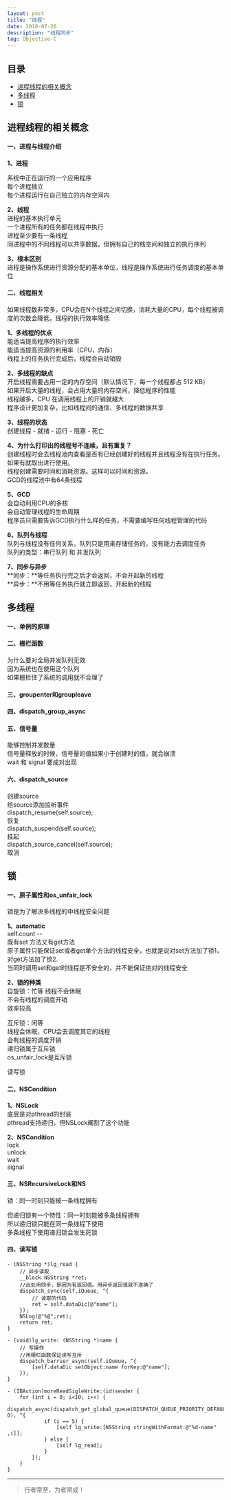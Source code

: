```yaml
---
layout: post
title: "线程"
date: 2018-07-26
description: "线程同步"
tag: Objective-C
---
```



## 目录
* [进程线程的相关概念](#content1)
* [多线程](#content2)
* [锁](#content3)



<!-- ************************************************ -->
## <a id="content1">进程线程的相关概念</a>

#### **一、进程与线程介绍**

**1、进程**    

系统中正在运行的一个应用程序    
每个进程独立    
每个进程运行在自己独立的内存空间内   


**2、线程**     
进程的基本执行单元    
一个进程所有的任务都在线程中执行    
进程至少要有一条线程     
同进程中的不同线程可以共享数据，但拥有自己的栈空间和独立的执行序列     

**3、根本区别**   
进程是操作系统进行资源分配的基本单位，线程是操作系统进行任务调度的基本单位


#### **二、线程相关**   

如果线程数非常多，CPU会在N个线程之间切换，消耗大量的CPU，每个线程被调度的次数会降低，线程的执行效率降低      

**1、多线程的优点**    
能适当提高程序的执行效率     
能适当提高资源的利用率（CPU，内存）     
线程上的任务执行完成后，线程会自动销毁      

**2、多线程的缺点**        
开启线程需要占用一定的内存空间（默认情况下，每一个线程都占 512 KB）     
如果开启大量的线程，会占用大量的内存空间，降低程序的性能     
线程越多，CPU 在调用线程上的开销就越大    
程序设计更加复杂，比如线程间的通信、多线程的数据共享     

**3、线程的状态**      
创建线程 - 就绪 - 运行 - 阻塞 - 死亡

**4、为什么打印出的线程号不连续，且有重复？**    
创建线程时会去线程池内查看是否有已经创建好的线程并且线程没有在执行任务。如果有就取出进行使用。    
线程创建需要时间和消耗资源。这样可以时间和资源。     
GCD的线程池中有64条线程    

**5、GCD**    
会自动利用CPU的多核    
会自动管理线程的生命周期    
程序员只需要告诉GCD执行什么样的任务，不需要编写任何线程管理的代码      


**6、队列与线程**    
队列与线程没有任何关系，队列只是用来存储任务的，没有能力去调度任务     
队列的类型：串行队列 和 并发队列    


**7、同步与异步**    
**同步：**等任务执行完之后才会返回，不会开起新的线程    
**异步：**不用等任务执行就立即返回，开起新的线程    



<!-- ************************************************ -->
## <a id="content2">多线程</a>

#### **一、单例的原理**

#### **二、栅栏函数**

为什么要对全局并发队列无效    
因为系统也在使用这个队列    
如果栅栏住了系统的调用就不合理了    

#### **三、groupenter和groupleave**   

#### **四、dispatch_group_async**    

#### **五、信号量**      
能够控制并发数量    
信号量释放的时候，信号量的值如果小于创建时的值，就会崩溃    
wait 和 signal 要成对出现    

#### **六、dispatch_source**    
创建source    
给source添加监听事件     
dispatch_resume(self.source);     
恢复    
dispatch_suspend(self.source);    
挂起     
dispatch_source_cancel(self.source);    
取消    



<!-- ************************************************ -->
## <a id="content3">锁</a>

#### **一、原子属性和os_unfair_lock**  

锁是为了解决多线程的中线程安全问题

**1、automatic**     
self.count --    
既有set 方法又有get方法    
原子属性只能保证set或者get单个方法的线程安全，也就是说对set方法加了锁1，对get方法加了锁2.     
当同时调用set和get时线程是不安全的，并不能保证绝对的线程安全       


**2、锁的种类**     
自旋锁：忙等
线程不会休眠    
不会有线程的调度开销    
效率较高    


互斥锁：闲等    
线程会休眠，CPU会去调度其它的线程    
会有线程的调度开销      
递归锁属于互斥锁    
os_unfair_lock是互斥锁      

读写锁


#### **二、NSCondition**    

**1、NSLock**    
底层是对pthread的封装    
pthread支持递归，但NSLock阉割了这个功能    


**2、NSCondition**    
lock    
unlock      
wait       
signal       



#### **三、NSRecursiveLock和NS**   
锁：同一时刻只能被一条线程拥有    

但递归锁有一个特性：同一时刻能被多条线程拥有       
所以递归锁只能在同一条线程下使用       
多条线程下使用递归锁会发生死锁        



#### **四、读写锁**    

```objc
- (NSString *)lg_read {
    // 异步读取
    __block NSString *ret;
    //此处用同步，是因为有返回值。用异步返回值就不准确了
    dispatch_sync(self.iQueue, ^{
        // 读取的代码
        ret = self.dataDic[@"name"];
    });
    NSLog(@"%@",ret);
    return ret;
}
```

```objc
- (void)lg_write: (NSString *)name {
    // 写操作
    //用栅栏函数保证读写互斥
    dispatch_barrier_async(self.iQueue, ^{
        [self.dataDic setObject:name forKey:@"name"];
    });
}
```

```objc
- (IBAction)moreReadSigleWrite:(id)sender {
    for (int i = 0; i<10; i++) {
        dispatch_async(dispatch_get_global_queue(DISPATCH_QUEUE_PRIORITY_DEFAULT, 0), ^{
            if (i == 5) {
                [self lg_write:[NSString stringWithFormat:@"%d-name" ,i]];
            } else {
                [self lg_read];
            }
        });
    }
}
```








----------
>  行者常至，为者常成！


